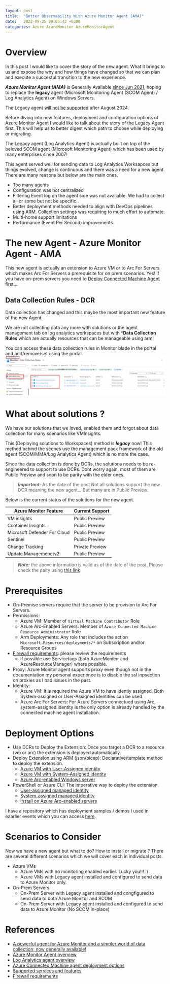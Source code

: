 ```yaml
---
layout: post
title:  "Better Observability With Azure Monitor Agent (AMA)"
date:   2022-09-25 09:05:42 +0300
categories: Azure AzureMonitor AzureMonitorAgent 
---
```

# Overview

In this post I would like to cover the story of the new agent. What it brings to us and expose the why and how things have changed so that we can plan and execute a succesful transition to the new experience.

***Azure Monitor Agent (AMA)*** is Generally Available [since Jun 2021](https://techcommunity.microsoft.com/t5/azure-observability-blog/a-powerful-agent-for-azure-monitor-and-a-simpler-world-of-data/ba-p/2443285), hoping to replace the **legacy** agent (Microsoft Monitoring Agent (SCOM Agent) / Log Analytics Agent) on Windows Servers.

The Legacy agent [will not be supported](https://learn.microsoft.com/en-us/azure/azure-monitor/agents/agents-overview) after August 2024.

Before diving into new features, deployment and configuration options of Azure Monitor Agent I would like to talk about the story of the Legacy Agent first. This will help us to better digest which path to choose while deploying or migrating.

The Legacy agent (Log Analytics Agent) is actually built on top of the beloved SCOM agent (Microsoft Monitoring Agent) which has been used by many enterprises since 2007! 

This agent served well for sending data to Log Analytics Worksapces but things evolved, change is continuous and there was a need for a new agent. There are many reasons but below are the main ones.
- Too many agents
- Configuration was not centralized
- Filtering Event log on the agent side was not available. We had to collect all or some but not be specific..
- Better deployment methods needed to align with DevOps pipelines using ARM. Collection settings was requiring to much effort to automate.
- Multi-home support limitations
- Performance (Event Per Second) improvements.

# The new Agent - Azure Monitor Agent - AMA
This new agent is actually an extension to Azure VM or to Arc For Servers which makes Arc For Servers a prerequisite for on prem scenarios. Yes! if you have on-prem servers you need to [Deploy Connected Machine Agent](https://learn.microsoft.com/en-us/azure/azure-arc/servers/deployment-options) first... 

## Data Collection Rules - DCR
Data collection has changed and this maybe the most important new feature of the new Agent.

We are not collecting data any more with solutions or the agent management tab on log analytics workspaces but with ***Data Collection Rules** which are actually resources that can be manageable using arm! 

You can access these data collection rules in Monitor blade in the portal and add/remove/set using the portal.
![DCR](/assets/images/22-09-25-Better-Observability-With-AzureMonitorAgent/dcr-1.jpg)

# What about solutions ? 
We have our solutions that we loved, enabled them and forgot about data collection for many scenarios like VMInsights. 

This (Deploying solutions to Workspaces) method is ***legacy*** now! This method behind the scenes use the management pack framework of the old agent (SCOM/MMA/Log Analytics Agent) which is no more the case.

Since the data collection is done by DCRs, the solutions needs to be re-engineered to support to use DCRs. Dont worry again, most of them are Public Preview and soon to be parity with the elder ones.

>***Important:***  As the date of the post Not all solutions support the new DCR meaning the new agent... But many are in Public Preview.

Below is the current status of the solutions for the new agent.

| Azure Monitor Feature        | Current Support  |
|------------------------------|------------------|
| VM insights                  | Public Preview   |
| Container Insights           | Public Preview   |
| Microsoft Defender For Cloud | Public Preview   |
| Sentinel                     | Public Preview   |
| Change Tracking              | Private Preview  |
| Update Managemenetv2         | Public Preview   |

>***Note:*** the above information is valid as of the date of the post. Please check the paity using [this link](https://learn.microsoft.com/en-us/azure/azure-monitor/agents/agents-overview#supported-services-and-features)

# Prerequisites

- On-Premise servers require that the server to be provision to Arc For Servers. 
 - Permissions: 
    - Azure VM: Member of ```Virtual Machine Contributor``` Role
    - Azure Arc-Enabled Servers: Member of ```Azure Connected Machine Resource Administrator``` Role
    - Arm Deployments: Any role that includes the action ```Microsoft.Resources/deployments/*``` on Subscription and/or Resource Groups
- [Firewall requirements](https://learn.microsoft.com/en-us/azure/azure-monitor/agents/azure-monitor-agent-data-collection-endpoint?tabs=PowerShellWindows#firewall-requirements): please review the requirements 
    - if possible use Servicetags (both AzureMonitor and AzureResourceManager) where possible.
- Proxy: Azure Monitor agent supports proxy even though not in the documentation my personal experience is to disable the ssl inpsection on proxies as I had issues in the past.
- Identity: 
    - Azure VM: It is required the Azure VM to have identiy assigned. Both System-assigned or User-Assigned identities can be used. 
    - Azure Arc For Servers: For Azure Servers connectued using Arc, system-assigned identity is the only option is already handled by the connected machine agent installation.

# Deployment Options

- Use DCRs to Deploy the Extension: Once you target a DCR to a resource (vm or arc) the extension is deployed automatically.
- Deploy Extension using ARM (json/bicep): Declarative/template method to deploy the extension.
    - [Azure VM with User-Assigned identity](https://learn.microsoft.com/en-us/azure/azure-monitor/agents/resource-manager-agent?tabs=json#user-assigned-managed-identity-recommended)
    - [Azure VM with System-Assigned identity](https://learn.microsoft.com/en-us/azure/azure-monitor/agents/resource-manager-agent?tabs=json#system-assigned-managed-identity)
    - [Azure Arc-enabled Windows server](https://learn.microsoft.com/en-us/azure/azure-monitor/agents/resource-manager-agent?tabs=bicep#azure-arc-enabled-windows-server)
- PowerShell or Azure CLI: The imperative way to deploy the extension. 
    - [User-assigned managed identity](https://learn.microsoft.com/en-us/azure/azure-monitor/agents/azure-monitor-agent-manage?tabs=ARMAgentPowerShell%2CPowerShellWindows%2CPowerShellWindowsArc%2CCLIWindows%2CCLIWindowsArc#user-assigned-managed-identity)
    - [System-assigned managed identity](https://learn.microsoft.com/en-us/azure/azure-monitor/agents/azure-monitor-agent-manage?tabs=ARMAgentPowerShell%2CPowerShellWindows%2CPowerShellWindowsArc%2CCLIWindows%2CCLIWindowsArc#system-assigned-managed-identity)
    - [Install on Azure Arc-enabled servers](https://learn.microsoft.com/en-us/azure/azure-monitor/agents/azure-monitor-agent-manage?tabs=ARMAgentPowerShell%2CPowerShellWindows%2CPowerShellWindowsArc%2CCLIWindows%2CCLIWindowsArc#install-on-azure-arc-enabled-servers)

I have a repository which has deployment samples / demos I used in eaarlier events which you can access [here](https://github.com/emrgcl/EnableAMA). 

# Scenarios to Consider
Now we have a new agent but what to do? How to install or migrate ? There are several different scenarios which we will cover each in individual posts.

- Azure VMs
    - Azure VMs with no monitoring enabled earlier. Lucky you!!! :)
    - Azure VMs with Legacy agent installed and configured to send data to Azure Monitor only.
- On-Prem Servers
    - On-Prem Server with Legacy agent installed and congfigured to send data to both Azure Monitor and SCOM
    - On-Prem Server with Legacy agent installed and configured to send data to Azure Monitor (No SCOM in-place)

# References

- [A powerful agent for Azure Monitor and a simpler world of data collection; now generally available!](https://techcommunity.microsoft.com/t5/azure-observability-blog/a-powerful-agent-for-azure-monitor-and-a-simpler-world-of-data/ba-p/2443285)
- [Azure Monitor Agent overview](https://learn.microsoft.com/en-us/azure/azure-monitor/agents/agents-overview)
- [Log Analytics agent overview](https://learn.microsoft.com/en-us/azure/azure-monitor/agents/log-analytics-agent)
- [Azure Connected Machine agent deployment options
](https://learn.microsoft.com/en-us/azure/azure-arc/servers/deployment-options)
- [Supported services and features](https://learn.microsoft.com/en-us/azure/azure-monitor/agents/agents-overview#supported-services-and-features)
- [Firewall requirements](https://learn.microsoft.com/en-us/azure/azure-monitor/agents/azure-monitor-agent-data-collection-endpoint?tabs=PowerShellWindows#firewall-requirements)
